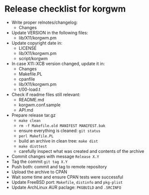 # Release checklist for korgwm

- Write proper relnotes/changelog:
    - Changes
- Update VERSION in the following files:
    - lib/X11/korgwm.pm
- Update copyright date in:
    - LICENSE
    - lib/X11/korgwm.pm
    - script/korgwm
- In case X11::XCB version changed, update it in:
    - Changes
    - Makefile.PL
    - cpanfile
    - lib/X11/korgwm.pm
    - t/00-load.t
- Check if readme files still relevant:
    - README.md
    - korgwm.conf.sample
    - API.md
- Prepare release tar.gz
    - `make clean`
    - `rm -f Makefile.old MANIFEST MANIFEST.bak`
    - ensure everything is cleaned: `git status`
    - `perl Makefile.PL`
    - build an archive in clean tree: `make dist`
    - `make disttest`
    - carefully inspect what was created and contents of the archive
- Commit changes with message `Release X.Y`
- Tag the commit `git tag X.Y`
- Push both: commit and tag to remote repository
- Upload the archive to CPAN
- Wait some time and ensure CPAN tests were successful
- Update FreeBSD port: `Makefile`, `distinfo` and `pkg-plist`
- Update ArchLinux AUR paclage: `PKGBUILD` and `.SRCINFO`
